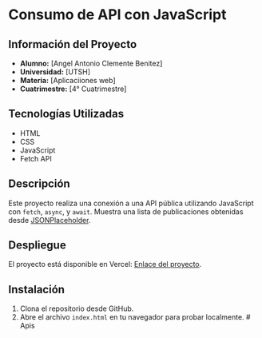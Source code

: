 # Consumo de API con JavaScript

## Información del Proyecto
- **Alumno:** [Angel Antonio Clemente Benitez]
- **Universidad:** [UTSH]
- **Materia:** [Aplicaciiones web]
- **Cuatrimestre:** [4° Cuatrimestre]

## Tecnologías Utilizadas
- HTML
- CSS
- JavaScript
- Fetch API

## Descripción
Este proyecto realiza una conexión a una API pública utilizando JavaScript con `fetch`, `async`, y `await`. Muestra una lista de publicaciones obtenidas desde [JSONPlaceholder](https://jsonplaceholder.typicode.com/).

## Despliegue
El proyecto está disponible en Vercel: [Enlace del proyecto](URL-DEL-PROYECTO).

## Instalación
1. Clona el repositorio desde GitHub.
2. Abre el archivo `index.html` en tu navegador para probar localmente.
#   A p i s  
 